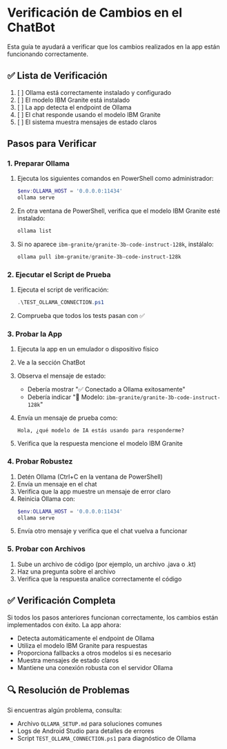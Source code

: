# Verificación de Cambios en el ChatBot

Esta guía te ayudará a verificar que los cambios realizados en la app están funcionando correctamente.

## ✅ Lista de Verificación

1. [ ] Ollama está correctamente instalado y configurado
2. [ ] El modelo IBM Granite está instalado
3. [ ] La app detecta el endpoint de Ollama
4. [ ] El chat responde usando el modelo IBM Granite
5. [ ] El sistema muestra mensajes de estado claros

## Pasos para Verificar

### 1. Preparar Ollama

1. Ejecuta los siguientes comandos en PowerShell como administrador:
   ```powershell
   $env:OLLAMA_HOST = '0.0.0.0:11434'
   ollama serve
   ```

2. En otra ventana de PowerShell, verifica que el modelo IBM Granite esté instalado:
   ```powershell
   ollama list
   ```

3. Si no aparece `ibm-granite/granite-3b-code-instruct-128k`, instálalo:
   ```powershell
   ollama pull ibm-granite/granite-3b-code-instruct-128k
   ```

### 2. Ejecutar el Script de Prueba

1. Ejecuta el script de verificación:
   ```powershell
   .\TEST_OLLAMA_CONNECTION.ps1
   ```

2. Comprueba que todos los tests pasan con ✅

### 3. Probar la App

1. Ejecuta la app en un emulador o dispositivo físico
2. Ve a la sección ChatBot
3. Observa el mensaje de estado:
   - Debería mostrar "✅ Conectado a Ollama exitosamente"
   - Debería indicar "🧠 Modelo: `ibm-granite/granite-3b-code-instruct-128k`"

4. Envía un mensaje de prueba como:
   ```
   Hola, ¿qué modelo de IA estás usando para responderme?
   ```

5. Verifica que la respuesta mencione el modelo IBM Granite

### 4. Probar Robustez

1. Detén Ollama (Ctrl+C en la ventana de PowerShell)
2. Envía un mensaje en el chat
3. Verifica que la app muestre un mensaje de error claro
4. Reinicia Ollama con:
   ```powershell
   $env:OLLAMA_HOST = '0.0.0.0:11434'
   ollama serve
   ```
5. Envía otro mensaje y verifica que el chat vuelva a funcionar

### 5. Probar con Archivos

1. Sube un archivo de código (por ejemplo, un archivo .java o .kt)
2. Haz una pregunta sobre el archivo
3. Verifica que la respuesta analice correctamente el código

## ✅ Verificación Completa

Si todos los pasos anteriores funcionan correctamente, los cambios están implementados con éxito. La app ahora:

- Detecta automáticamente el endpoint de Ollama
- Utiliza el modelo IBM Granite para respuestas
- Proporciona fallbacks a otros modelos si es necesario
- Muestra mensajes de estado claros
- Mantiene una conexión robusta con el servidor Ollama

## 🔍 Resolución de Problemas

Si encuentras algún problema, consulta:

- Archivo `OLLAMA_SETUP.md` para soluciones comunes
- Logs de Android Studio para detalles de errores
- Script `TEST_OLLAMA_CONNECTION.ps1` para diagnóstico de Ollama
